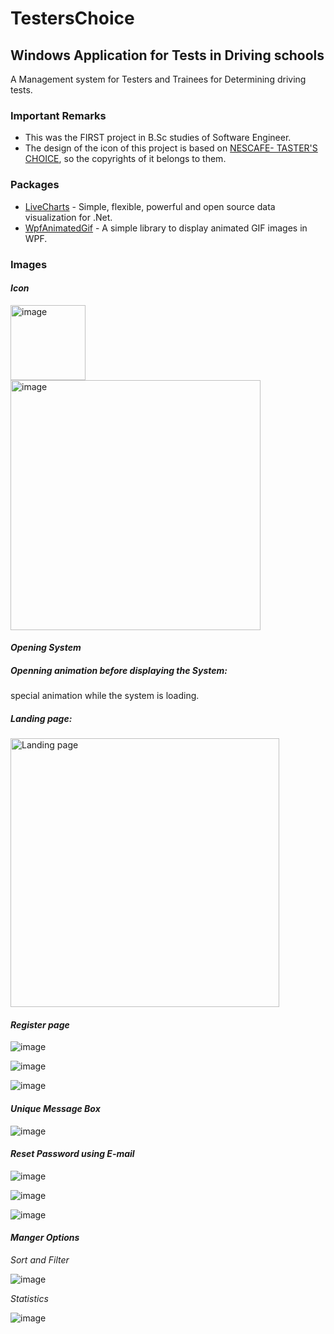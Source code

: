 # TestersChoice
## Windows Application for Tests in Driving schools

A Management system for Testers and Trainees for Determining driving tests.

### Important Remarks

* This was the FIRST project in B.Sc studies of Software Engineer.
* The design of the icon of this project is based on [NESCAFE- TASTER'S CHOICE](https://www.nescafe.com/us/products/), so the copyrights of it belongs to them.

### Packages
* [LiveCharts](https://lvcharts.net/) - Simple, flexible, powerful and open source data visualization for .Net.
* [WpfAnimatedGif](https://github.com/XamlAnimatedGif/WpfAnimatedGif) - A simple library to display animated GIF images in WPF.

### Images

#### <i> Icon </i>

<img src="https://user-images.githubusercontent.com/44200760/130371350-1f135dff-484b-49bf-a516-c05f97f09956.png" alt="image" width="120">

<img src="https://user-images.githubusercontent.com/44200760/130371353-3e01fb6c-e893-45e5-87d4-aab19f2c4840.png" alt="image" width="400">

#### <i>Opening System </i>

 ##### Openning animation before displaying the System:
 special animation while the system is loading. 
 
 
 ##### Landing page:
<img src="https://user-images.githubusercontent.com/44200760/130371346-d51408d4-e84b-41f3-99dd-14c354dbec5c.png" alt="Landing page" width="430">


#### <i>Register page </i>
![image](https://user-images.githubusercontent.com/44200760/130371469-971189c8-cbcf-426a-b231-47b1786ab00b.png)

![image](https://user-images.githubusercontent.com/44200760/130371482-544ce77d-e675-4a89-8ff0-22cc6d4c5108.png)

![image](https://user-images.githubusercontent.com/44200760/130371489-812ae3c0-cfc3-4c62-985d-701bc0009c61.png)

#### <i>Unique Message Box </i>

![image](https://user-images.githubusercontent.com/44200760/130371505-40803011-7274-46e4-ad86-d84d59a4caf7.png)

#### <i>Reset Password using E-mail</i>

![image](https://user-images.githubusercontent.com/44200760/130371541-daa2b764-7c33-4462-a207-7f0e432a7713.png)

![image](https://user-images.githubusercontent.com/44200760/130371565-34bae447-1933-4db4-be2f-4ffc88933918.png)


![image](https://user-images.githubusercontent.com/44200760/130371588-18a14f62-8a20-4740-8996-6ba3bef8bd43.png)


#### <i>Manger Options</i>

<i>Sort and Filter</i>

![image](https://user-images.githubusercontent.com/44200760/130371682-88093ce3-67e9-4243-8298-b9fb9e87358d.png)

<i>Statistics </i>

![image](https://user-images.githubusercontent.com/44200760/130371703-1ddf561b-e27a-4375-84b0-a20425165c8e.png)




